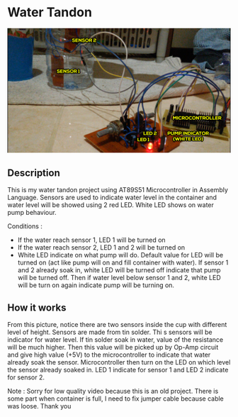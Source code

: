 # Water Tandon

![alt text][Pic]

## Description
This is my water tandon project using AT89S51 Microcontroller in Assembly Language. Sensors are used to indicate water level in the container and water level will be showed using 2 red LED. White LED shows on water pump behaviour.

Conditions : 
- If the water reach sensor 1, LED 1 will be turned on
- If the water reach sensor 2, LED 1 and 2 will be turned on
- White LED indicate on what pump will do. Default value for LED will be turned on (act like pump will on and fill container with water). If sensor 1 and 2 already soak in, white LED will be turned off indicate that pump will be turned off. Then if water level below sensor 1 and 2, white LED will be turn on again indicate pump will be turning on. 


## How it works
From this picture, notice there are two sensors inside the cup with different level of height. Sensors are made from tin solder. Thi s sensors will be indicator for water level. If tin solder soak in water, value of the resistance will be much higher. Then this value will be picked up by Op-Amp circuit and give high value (+5V) to the microcontroller to indicate that water already soak the sensor. Microcontroller then turn on the LED on which level the sensor already soaked in. LED 1 indicate for sensor 1 and LED 2 indicate for sensor 2.

Note : Sorry for low quality video because this is an old project. There is some part when container is full, I need to fix jumper cable because cable was loose. Thank you

[Pic]:https://github.com/adif-git/Water-Tandon/blob/master/WaterTandon.png
